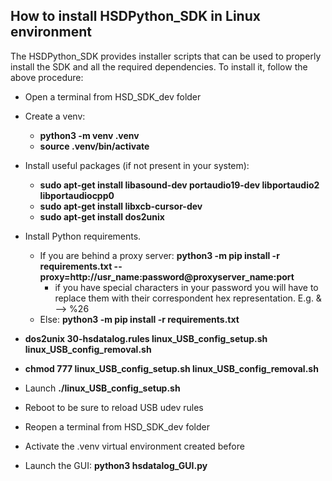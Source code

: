 ## __How to install HSDPython_SDK in Linux environment__

The HSDPython_SDK provides installer scripts that can be used to properly install the SDK and all the required dependencies.
To install it, follow the above procedure: 

- Open a terminal from HSD_SDK_dev folder

- Create a venv:

	- **python3 -m venv .venv**
	- **source .venv/bin/activate**
	
- Install useful packages (if not present in your system):

	- **sudo apt-get install libasound-dev portaudio19-dev libportaudio2 libportaudiocpp0**
	- **sudo apt-get install libxcb-cursor-dev**
	- **sudo apt-get install dos2unix**
	
- Install Python requirements. 

	- If you are behind a proxy server: **python3 -m pip install -r requirements.txt --proxy=http://usr_name:password@proxyserver_name:port**
		- if you have special characters in your password you will have to replace them with their correspondent hex representation. E.g. & --> %26
	- Else: **python3 -m pip install -r requirements.txt**

- **dos2unix 30-hsdatalog.rules linux_USB_config_setup.sh linux_USB_config_removal.sh**

- **chmod 777 linux_USB_config_setup.sh linux_USB_config_removal.sh**

- Launch **./linux_USB_config_setup.sh**

- Reboot to be sure to reload USB udev rules

- Reopen a terminal from HSD_SDK_dev folder

- Activate the .venv virtual environment created before 

- Launch the GUI: **python3 hsdatalog_GUI.py**

